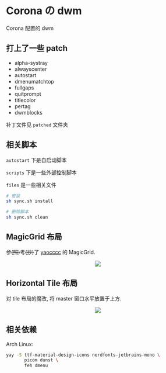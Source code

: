# Corona の dwm

Corona 配置的 dwm

## 打上了一些 patch

- alpha-systray
- alwayscenter
- autostart
- dmenumatchtop
- fullgaps
- quitprompt
- titlecolor
- pertag
- dwmblocks

补丁文件见 `patched` 文件夹

## 相关脚本

`autostart` 下是自启动脚本

`scripts` 下是一些外部控制脚本

`files` 是一些相关文件

```bash
# 安装
sh sync.sh install

# 删除脚本
sh sync.sh clean
```

## MagicGrid 布局

参~~(照)~~考~~(抄)~~了 [yaocccc](https://github.com/yaocccc/dwm) 的 MagicGrid.

<center>
	<img
		src="https://corona-oss.oss-cn-qingdao.aliyuncs.com//img/2023-01-20_14-24-45.L88o4Jbz4.dwm-layout-grid.png"
	/>
</center>

## Horizontal Tile 布局

对 tile 布局的魔改, 将 master 窗口水平放置于上方.

<center>
	<img
		src="https://corona-oss.oss-cn-qingdao.aliyuncs.com//img/2023-01-20_14-26-00.IZ8BMiTgO.dwm-layout-htile.png"
	/>
</center>

## 相关依赖

Arch Linux:

```bash
yay -S ttf-material-design-icons nerdfonts-jetbrains-mono \
       picom dunst \
	   feh dmenu
```
